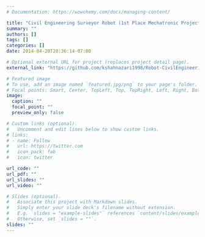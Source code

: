 ```yaml
---
# Documentation: https://wowchemy.com/docs/managing-content/

title: "Civil Engineering Surveyor Robot (1st Place Mechatronic Project in Tehran State)"
summary: ""
authors: []
tags: []
categories: []
date: 2014-04-20T20:36:14-07:00

# Optional external URL for project (replaces project detail page).
external_link: "https://github.com/kshahnazari1998/Robot-CivilEngineering_Surveyor"

# Featured image
# To use, add an image named `featured.jpg/png` to your page's folder.
# Focal points: Smart, Center, TopLeft, Top, TopRight, Left, Right, BottomLeft, Bottom, BottomRight.
image:
  caption: ""
  focal_point: ""
  preview_only: false

# Custom links (optional).
#   Uncomment and edit lines below to show custom links.
# links:
# - name: Follow
#   url: https://twitter.com
#   icon_pack: fab
#   icon: twitter

url_code: ""
url_pdf: ""
url_slides: ""
url_video: ""

# Slides (optional).
#   Associate this project with Markdown slides.
#   Simply enter your slide deck's filename without extension.
#   E.g. `slides = "example-slides"` references `content/slides/example-slides.md`.
#   Otherwise, set `slides = ""`.
slides: ""
---
```

